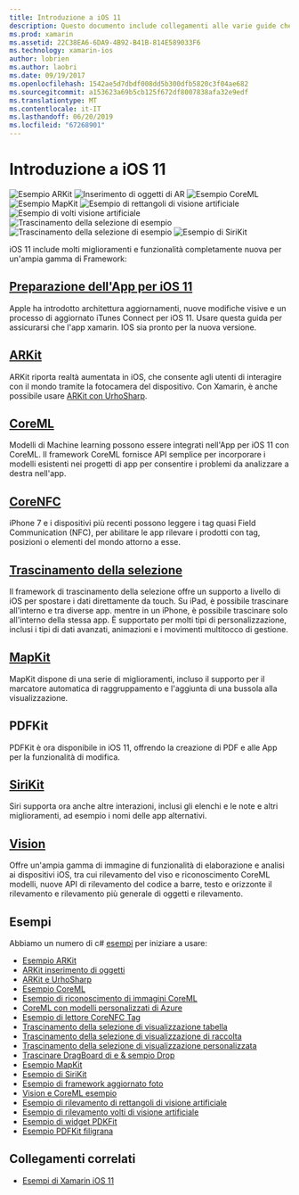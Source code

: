 ```yaml
---
title: Introduzione a iOS 11
description: Questo documento include collegamenti alle varie guide che descrivono le funzionalità di iOS 11, tra cui ARKit CoreML, MapKit, PDFKit, SiriKit, il framework Vision e altro ancora.
ms.prod: xamarin
ms.assetid: 22C38EA6-6DA9-4B92-B41B-814E589033F6
ms.technology: xamarin-ios
author: lobrien
ms.author: laobri
ms.date: 09/19/2017
ms.openlocfilehash: 1542ae5d7dbdf008dd5b300dfb5820c3f04ae682
ms.sourcegitcommit: a153623a69b5cb125f672df8007838afa32e9edf
ms.translationtype: MT
ms.contentlocale: it-IT
ms.lasthandoff: 06/20/2019
ms.locfileid: "67268901"
---
```

# <a name="introduction-to-ios-11"></a>Introduzione a iOS 11

![Esempio ARKit](images/arkit.png) ![Inserimento di oggetti di AR](images/arkit2.png) ![Esempio CoreML](images/coreml.png) ![Esempio MapKit](images/mapkit.png) ![Esempio di rettangoli di visione artificiale](images/vision1.png) ![Esempio di volti visione artificiale](images/vision2.png) ![Trascinamento della selezione di esempio](images/drag-drop.png) ![Trascinamento della selezione di esempio](images/drag-drop2.png) ![Esempio di SiriKit](images/sirikit.png)

iOS 11 include molti miglioramenti e funzionalità completamente nuova per un'ampia gamma di Framework:

## <a name="preparing-your-app-for-ios-11updating-your-appindexmd"></a>[Preparazione dell'App per iOS 11](updating-your-app/index.md)

Apple ha introdotto architettura aggiornamenti, nuove modifiche visive e un processo di aggiornato iTunes Connect per iOS 11. Usare questa guida per assicurarsi che l'app xamarin. IOS sia pronto per la nuova versione.

## <a name="arkitarkitindexmd"></a>[ARKit](arkit/index.md)

ARKit riporta realtà aumentata in iOS, che consente agli utenti di interagire con il mondo tramite la fotocamera del dispositivo.
Con Xamarin, è anche possibile usare [ARKit con UrhoSharp](arkit/urhosharp.md).

## <a name="coremlcoremlmd"></a>[CoreML](coreml.md)

Modelli di Machine learning possono essere integrati nell'App per iOS 11 con CoreML. Il framework CoreML fornisce API semplice per incorporare i modelli esistenti nei progetti di app per consentire i problemi da analizzare a destra nell'app.

## <a name="corenfccorenfcmd"></a>[CoreNFC](corenfc.md)

iPhone 7 e i dispositivi più recenti possono leggere i tag quasi Field Communication (NFC), per abilitare le app rilevare i prodotti con tag, posizioni o elementi del mondo attorno a esse.

## <a name="drag-and-dropdrag-and-dropmd"></a>[Trascinamento della selezione](drag-and-drop.md)

Il framework di trascinamento della selezione offre un supporto a livello di iOS per spostare i dati direttamente da touch. Su iPad, è possibile trascinare all'interno e tra diverse app. mentre in un iPhone, è possibile trascinare solo all'interno della stessa app. È supportato per molti tipi di personalizzazione, inclusi i tipi di dati avanzati, animazioni e i movimenti multitocco di gestione.

## <a name="mapkitmapkitmd"></a>[MapKit](mapkit.md)

MapKit dispone di una serie di miglioramenti, incluso il supporto per il marcatore automatica di raggruppamento e l'aggiunta di una bussola alla visualizzazione.

## <a name="pdfkit"></a>PDFKit

PDFKit è ora disponibile in iOS 11, offrendo la creazione di PDF e alle App per la funzionalità di modifica.

## <a name="sirikitsirikitmd"></a>[SiriKit](sirikit.md)

Siri supporta ora anche altre interazioni, inclusi gli elenchi e le note e altri miglioramenti, ad esempio i nomi delle app alternativi.

## <a name="visionvisionmd"></a>[Vision](vision.md)

Offre un'ampia gamma di immagine di funzionalità di elaborazione e analisi ai dispositivi iOS, tra cui rilevamento del viso e riconoscimento CoreML modelli, nuove API di rilevamento del codice a barre, testo e orizzonte il rilevamento e rilevamento più generale di oggetti e rilevamento.

## <a name="samples"></a>Esempi

Abbiamo un numero di c# [esempi](https://developer.xamarin.com/samples/ios/iOS11/) per iniziare a usare:

* [Esempio ARKit](https://developer.xamarin.com/samples/monotouch/ios11/ARKitSample/)
* [ARKit inserimento di oggetti](https://developer.xamarin.com/samples/monotouch/ios11/ARKitPlacingObjects/)
* [ARKit e UrhoSharp](arkit/urhosharp.md)
* [Esempio CoreML](https://developer.xamarin.com/samples/monotouch/ios11/CoreML)
* [Esempio di riconoscimento di immagini CoreML](https://developer.xamarin.com/samples/monotouch/ios11/CoreMLImageRecognition)
* [CoreML con modelli personalizzati di Azure](https://developer.xamarin.com/samples/monotouch/ios11/CoreMLAzureModel)
* [Esempio di lettore CoreNFC Tag](https://developer.xamarin.com/samples/monotouch/ios11/NFCTagReader/)
* [Trascinamento della selezione di visualizzazione tabella](https://developer.xamarin.com/samples/monotouch/ios11/DragAndDropTableView)
* [Trascinamento della selezione di visualizzazione di raccolta](https://developer.xamarin.com/samples/monotouch/ios11/DragAndDropCollectionView)
* [Trascinamento della selezione di visualizzazione personalizzata](https://developer.xamarin.com/samples/monotouch/ios11/DragAndDropCustomView)
* [Trascinare DragBoard di e & sempio Drop](https://developer.xamarin.com/samples/monotouch/ios11/DragAndDropDragBoard)
* [Esempio MapKit](https://developer.xamarin.com/samples/monotouch/ios11/MapKitSample)
* [Esempio di SiriKit](https://developer.xamarin.com/samples/monotouch/ios11/SiriKitSample/)
* [Esempio di framework aggiornato foto](https://developer.xamarin.com/samples/monotouch/ios11/SamplePhotoApp/)
* [Vision e CoreML esempio](https://developer.xamarin.com/samples/monotouch/ios11/CoreMLVision)
* [Esempio di rilevamento di rettangoli di visione artificiale](https://developer.xamarin.com/samples/monotouch/ios11/VisionRects)
* [Esempio di rilevamento volti di visione artificiale](https://developer.xamarin.com/samples/monotouch/ios11/VisionFaces)
* [Esempio di widget PDKFit](https://developer.xamarin.com/samples/monotouch/ios11/PDFAnnotationWidgetsAdvanced)
* [Esempio PDFKit filigrana](https://developer.xamarin.com/samples/monotouch/ios11/PDFDocumentWatermark)

## <a name="related-links"></a>Collegamenti correlati

- [Esempi di Xamarin iOS 11](https://developer.xamarin.com/samples/ios/iOS11/)